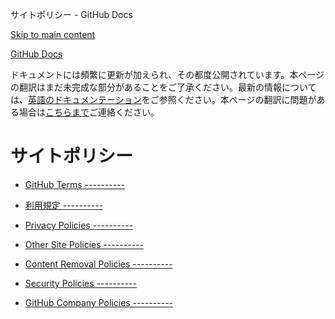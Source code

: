 サイトポリシー - GitHub Docs

[Skip to main content](#main-content)

[](/ja)[GitHub Docs](/ja)

ドキュメントには頻繁に更新が加えられ、その都度公開されています。本ページの翻訳はまだ未完成な部分があることをご了承ください。最新の情報については、[英語のドキュメンテーション](/en)をご参照ください。本ページの翻訳に問題がある場合は[こちらまで](https://github.com/contact?form[subject]=translation%20issue%20on%20docs.github.com&form[comments]=)ご連絡ください。

サイトポリシー
==========

* [GitHub Terms ----------](/ja/site-policy/github-terms)

* [利用規定 ----------](/ja/site-policy/acceptable-use-policies)

* [Privacy Policies ----------](/ja/site-policy/privacy-policies)

* [Other Site Policies ----------](/ja/site-policy/other-site-policies)

* [Content Removal Policies ----------](/ja/site-policy/content-removal-policies)

* [Security Policies ----------](/ja/site-policy/security-policies)

* [GitHub Company Policies ----------](/ja/site-policy/github-company-policies)
